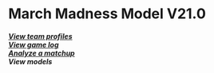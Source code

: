 

<!DOCTYPE html>
<html>
<head>
<meta charset="UTF-8">
<title>Project March Madness</title>
</head>
<body>
	<h1>March Madness Model V21.0 </h1>

  <h5>

  <a href="teamProfile"> View team profiles </a> <br>
	<a href="gameServlet"> View game log </a> <br>
	<a href="teamSelect.jsp"> Analyze a matchup</a> <br>
	<a> View models</a>

  </h5>

</body>
</html>
